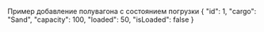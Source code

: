 Пример добавление полувагона с состоянием погрузки
{
  "id": 1,
  "cargo": "Sand",
  "capacity": 100,
  "loaded": 50,
  "isLoaded": false
}
